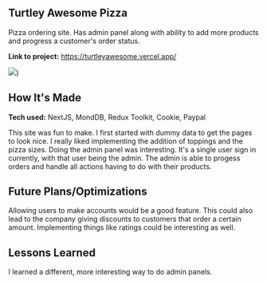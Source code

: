 ## Turtley Awesome Pizza
Pizza ordering site. Has admin panel along with ability to add more products and progress a customer's order status. 

**Link to project:** https://turtleyawesome.vercel.app/

![](https://i.imgur.com/fzVEZ2U.gif))

## How It's Made

**Tech used:** NextJS, MondDB, Redux Toolkit, Cookie, Paypal

This site was fun to make. I first started with dummy data to get the pages to look nice. I really liked implementing the addition of toppings and the pizza sizes. Doing the admin panel was interesting. It's a single user sign in currently, with that user being the admin. The admin is able to progess orders and handle all actions having to do with their products. 

## Future Plans/Optimizations
Allowing users to make accounts would be a good feature. This could also lead to the company giving discounts to customers that order a certain amount. Implementing things like ratings could be interesting as well. 

## Lessons Learned

I learned a different, more interesting way to do admin panels. 
